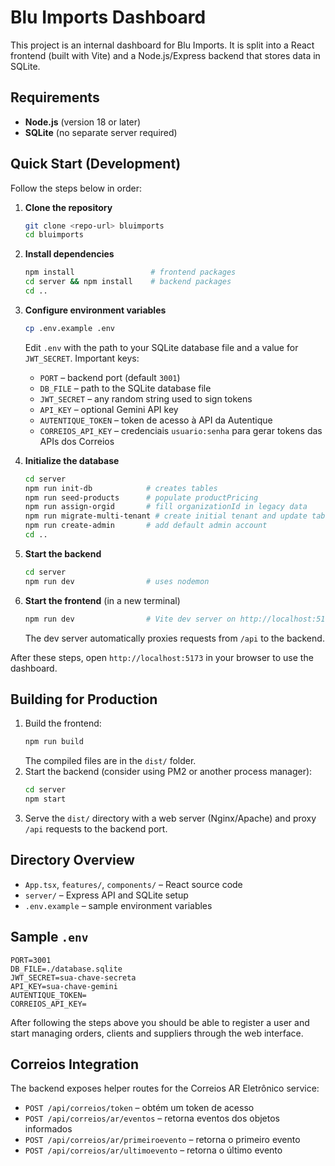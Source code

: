 # Blu Imports Dashboard

This project is an internal dashboard for Blu Imports. It is split into a React frontend (built with Vite) and a Node.js/Express backend that stores data in SQLite.

## Requirements
- **Node.js** (version 18 or later)
- **SQLite** (no separate server required)

## Quick Start (Development)

Follow the steps below in order:

1. **Clone the repository**
   ```bash
   git clone <repo-url> bluimports
   cd bluimports
   ```

2. **Install dependencies**
   ```bash
   npm install                 # frontend packages
   cd server && npm install    # backend packages
   cd ..
   ```

3. **Configure environment variables**
   ```bash
   cp .env.example .env
   ```
   Edit `.env` with the path to your SQLite database file and a value for `JWT_SECRET`.
   Important keys:
   - `PORT` – backend port (default `3001`)
   - `DB_FILE` – path to the SQLite database file
   - `JWT_SECRET` – any random string used to sign tokens
   - `API_KEY` – optional Gemini API key
   - `AUTENTIQUE_TOKEN` – token de acesso à API da Autentique
   - `CORREIOS_API_KEY` – credenciais `usuario:senha` para gerar tokens das APIs dos Correios

4. **Initialize the database**
   ```bash
   cd server
   npm run init-db            # creates tables
   npm run seed-products      # populate productPricing
   npm run assign-orgid       # fill organizationId in legacy data
   npm run migrate-multi-tenant # create initial tenant and update tables
   npm run create-admin       # add default admin account
   cd ..
   ```

5. **Start the backend**
   ```bash
   cd server
   npm run dev                # uses nodemon
   ```

6. **Start the frontend** (in a new terminal)
   ```bash
   npm run dev                # Vite dev server on http://localhost:5173
   ```
   The dev server automatically proxies requests from `/api` to the backend.

After these steps, open `http://localhost:5173` in your browser to use the dashboard.

## Building for Production
1. Build the frontend:
   ```bash
   npm run build
   ```
   The compiled files are in the `dist/` folder.
2. Start the backend (consider using PM2 or another process manager):
   ```bash
   cd server
   npm start
   ```
3. Serve the `dist/` directory with a web server (Nginx/Apache) and proxy `/api` requests to the backend port.

## Directory Overview
- `App.tsx`, `features/`, `components/` – React source code
- `server/` – Express API and SQLite setup
- `.env.example` – sample environment variables

## Sample `.env`
```env
PORT=3001
DB_FILE=./database.sqlite
JWT_SECRET=sua-chave-secreta
API_KEY=sua-chave-gemini
AUTENTIQUE_TOKEN=
CORREIOS_API_KEY=
```

After following the steps above you should be able to register a user and start managing orders, clients and suppliers through the web interface.

## Correios Integration

The backend exposes helper routes for the Correios AR Eletrônico service:

- `POST /api/correios/token` – obtém um token de acesso
- `POST /api/correios/ar/eventos` – retorna eventos dos objetos informados
- `POST /api/correios/ar/primeiroevento` – retorna o primeiro evento
- `POST /api/correios/ar/ultimoevento` – retorna o último evento
